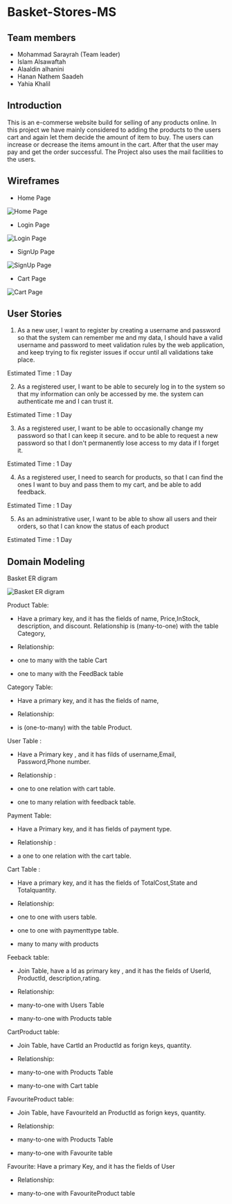 # Basket-Stores-MS

## Team members

- Mohammad Sarayrah (Team leader)
- Islam Alsawaftah
- Alaaldin alhanini
- Hanan Nathem Saadeh
- Yahia Khalil

## Introduction

This is an e-commerse website build for selling of any products online. In this project we have mainly considered to adding the products to the users cart and again let them decide the amount of item to buy. The users can increase or decrease the items amount in the cart. After that the user may pay and get the order successful. The Project also uses the mail facilities to the users.

## Wireframes

- Home Page

![Home Page](./img/HomePage.jpeg)

- Login Page

![Login Page](./img/Login.jpeg)

- SignUp Page

![SignUp Page](./img/SingUp.jpeg)

- Cart Page 

![Cart Page](./img/CartPage.jpeg)


## User Stories

1. As a new user, I want to register by creating a username and password so that the system can remember me and my data,
I should have a valid username and password to meet validation rules by the web application, and keep trying to fix register issues if occur until all validations take place.

Estimated Time : 1 Day

2. As a registered user, I want to be able to securely log in to the system so that my information can only be accessed by me.
the system can authenticate me and I can trust it.

Estimated Time : 1 Day

3. As a registered user, I want to be able to occasionally change my password so that I can keep it secure. and to be able to request a new password so that I don't permanently lose access to my data if I forget it.

Estimated Time : 1 Day

4. As a registered user, I need to search for products, so that I can find the ones I want to buy and pass them to my cart, and be able to add feedback.

Estimated Time : 1 Day

5. As an administrative user, I want to be able to show all users and their orders, so that I can know the status of each product

Estimated Time : 1 Day


## Domain Modeling

Basket ER digram 

![Basket ER digram](./img/ERD.png)

Product Table: 

- Have a primary key, and it has the fields of name, Price,InStock, description, and discount. Relationship is (many-to-one) with the  table Category, 

- Relationship:

- one to many with the table Cart

- one to many with the FeedBack table

Category Table: 

- Have a primary key, and it has the fields of name,

- Relationship:

-  is (one-to-many) with the table Product.

User Table :

- Have a Primary key , and it has filds of username,Email, Password,Phone number.

- Relationship :

- one to one relation with cart table.

- one to many relation with feedback table.

Payment Table: 

- Have a Primary key, and it has fields of payment type.

- Relationship : 

- a one to one relation with the cart table.

Cart Table :

- Have a primary key, and it has the fields of TotalCost,State and Totalquantity. 

- Relationship:

- one to one with users table.

- one to one with paymenttype table.

- many to many with products

Feeback table: 

- Join Table, have a Id as primary key , and it has the fields of UserId, ProductId, description,rating.

- Relationship:

- many-to-one with Users Table

- many-to-one with Products table

CartProduct table: 

- Join Table, have CartId an ProductId as forign keys, quantity. 

- Relationship:

- many-to-one with Products Table

- many-to-one with Cart table

FavouriteProduct table: 

- Join Table, have FavouriteId an ProductId as forign keys, quantity. 

- Relationship:

- many-to-one with Products Table

- many-to-one with Favourite table

Favourite: Have a primary Key, and it has the fields of User

- Relationship:

- many-to-one with FavouriteProduct table
